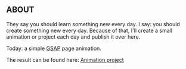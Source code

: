 ## ABOUT

They say you should learn something new every day. I say: you should create
something new every day. Because of that, I'll create a small animation or project
each day and publish it over here.

Today: a simple [GSAP](https://cdnjs.com/libraries/gsap) page animation.

The result can be found here: [Animation project](https://slickepinne.github.io/gsap-animation/)
